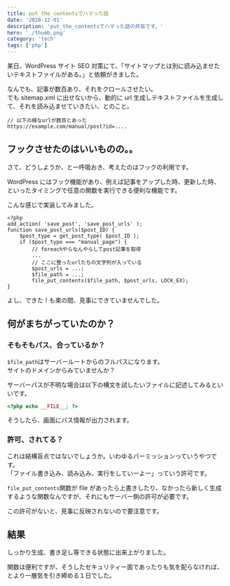 ```yaml
---
title: put_the_contentsでハマった話
date: '2020-12-01'
description: 'put_the_contentsでハマった話の共有です。'
hero: './thumb.png'
category: 'tech'
tags: ['php']
---
```


某日、WordPress サイト SEO 対策にて、「サイトマップとは別に読み込ませたいテキストファイルがある。」と依頼がきました。

なんでも、記事が数百あり、それをクロールさせたい。  
でも sitemap.xml に出せないから、動的に url 生成しテキストファイルを生成して、それを読み込ませていきたい、とのこと。

```
// 以下の様なurlが数百とあった
https://example.com/manual/post?id=....
```

## フックさせたのはいいものの。。

さて、どうしようか、と一呼吸おき、考えたのはフックの利用です。

WordPress にはフック機能があり、例えば記事をアップした時、更新した時、といったタイミングで任意の関数を実行できる便利な機能です。

こんな感じで実装してみました。

```php:title=functions.php
<?php
add_action( 'save_post', 'save_post_urls' );
function save_post_urls($post_ID) {
    $post_type = get_post_type( $post_ID );
    if ($post_type === "manual_page") {
        // foreachやらなんやらしてpost記事を取得
        ...
        // ここに整ったurlたちの文字列が入っている
        $post_urls = ...;
        $file_path = ...;
        file_put_contents($file_path, $post_urls, LOCK_EX);
}
```

よし、できた！も束の間、見事にできていませんでした。

## 何がまちがっていたのか？

### そもそもパス、合っているか？

`$file_path`はサーバールートからのフルパスになります。  
サイトのドメインからみていませんか？

サーバーパスが不明な場合は以下の構文を試したいファイルに記述してみるといいです。

```php
<?php echo __FILE__; ?>
```

そうしたら、画面にパス情報が出力されます。

### 許可、されてる？

これは結構盲点ではないでしょうか。いわゆるパーミッションっていうやつです。  
「ファイル書き込み、読み込み、実行をしていーよー」っていう許可です。

`file_put_contents`関数が file があったら上書きしたり、なかったら新しく生成するような関数なんですが、それにもサーバー側の許可が必要です。

この許可がないと、見事に反映されないので要注意です。

## 結果

しっかり生成、書き足し等できる状態に出来上がりました。

関数は便利ですが、そうしたセキュリティー面であったりも気を配らなければ、とより一層気を引き締める１日でした。
